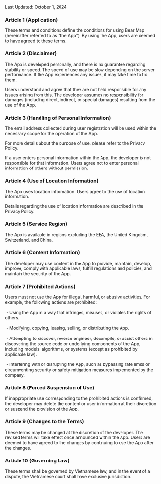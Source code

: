 Last Updated: October 1, 2024

### Article 1 (Application)

These terms and conditions define the conditions for using Bear Map (hereinafter referred to as "the App"). By using the App, users are deemed to have agreed to these terms.

### Article 2 (Disclaimer)

The App is developed personally, and there is no guarantee regarding stability or speed. The speed of use may be slow depending on the server performance. If the App experiences any issues, it may take time to fix them.

Users understand and agree that they are not held responsible for any issues arising from this. The developer assumes no responsibility for damages (including direct, indirect, or special damages) resulting from the use of the App.

### Article 3 (Handling of Personal Information)

The email address collected during user registration will be used within the necessary scope for the operation of the App.

For more details about the purpose of use, please refer to the Privacy Policy.

If a user enters personal information within the App, the developer is not responsible for that information. Users agree not to enter personal information of others without permission.

### Article 4 (Use of Location Information)

The App uses location information. Users agree to the use of location information.

Details regarding the use of location information are described in the Privacy Policy.

### Article 5 (Service Region)

The App is available in regions excluding the EEA, the United Kingdom, Switzerland, and China.

### Article 6 (Content Information)

The developer may use content in the App to provide, maintain, develop, improve, comply with applicable laws, fulfill regulations and policies, and maintain the security of the App.

### Article 7 (Prohibited Actions)

Users must not use the App for illegal, harmful, or abusive activities. For example, the following actions are prohibited:

・Using the App in a way that infringes, misuses, or violates the rights of others.

・Modifying, copying, leasing, selling, or distributing the App.

・Attempting to discover, reverse engineer, decompile, or assist others in discovering the source code or underlying components of the App, including models, algorithms, or systems (except as prohibited by applicable law).

・Interfering with or disrupting the App, such as bypassing rate limits or circumventing security or safety mitigation measures implemented by the company.

### Article 8 (Forced Suspension of Use)

If inappropriate use corresponding to the prohibited actions is confirmed, the developer may delete the content or user information at their discretion or suspend the provision of the App.

### Article 9 (Changes to the Terms)

These terms may be changed at the discretion of the developer. The revised terms will take effect once announced within the App. Users are deemed to have agreed to the changes by continuing to use the App after the changes.

### Article 10 (Governing Law)

These terms shall be governed by Vietnamese law, and in the event of a dispute, the Vietnamese court shall have exclusive jurisdiction.
